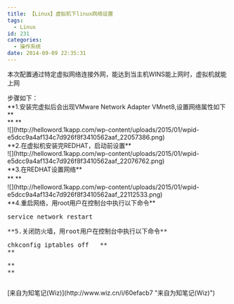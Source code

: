 ```yaml
---
title: 【Linux】虚拟机下linux网络设置
tags:
  - Linux
id: 231
categories:
  - 操作系统
date: 2014-09-09 22:35:31
---
```


本次配置通过特定虚拟网络连接外网，能达到当主机WINS能上网时，虚拟机就能上网
<div>步骤如下：</div>
<div>
<div>**1.安装完虚拟后会出现VMware Network Adapter VMnet8,设置网络属性如下**</div>
<div>**
**
<div>![](http://helloword.1kapp.com/wp-content/uploads/2015/01/wpid-e5dcc9a4af134c7d926f8f3410562aaf_22057386.png)</div>
<!--more-->
<div></div>
<div>**2.在虚拟机安装完REDHAT，启动前设置**</div>
<div></div>
<div>![](http://helloword.1kapp.com/wp-content/uploads/2015/01/wpid-e5dcc9a4af134c7d926f8f3410562aaf_22076762.png)</div>
</div>
</div>
<div></div>
<div></div>
<div>**3.在<span style="font-size: 10.5pt; line-height: 1.5;">REDHAT</span><span style="font-size: 10.5pt; line-height: 1.5;">设置网络</span>**</div>
<div>**<span style="font-size: 10.5pt; line-height: 1.5;">
</span>**</div>
<div>![](http://helloword.1kapp.com/wp-content/uploads/2015/01/wpid-e5dcc9a4af134c7d926f8f3410562aaf_22112533.png)</div>
<div></div>
<div>**4.重启网络，用root用户在控制台中执行以下命令**</div>
<div>
<pre id="recommend-content-739141441" class="recommend-text mb-10">service network restart</pre>
<pre id="recommend-content-739141441" class="recommend-text mb-10">**5.关闭防火墙，用root用户在控制台中执行以下命令**</pre>
<pre id="recommend-content-739141441" class="recommend-text mb-10">chkconfig iptables off   **
**</pre>
<pre id="recommend-content-739141441" class="recommend-text mb-10">**
**</pre>
<pre id="recommend-content-739141441" class="recommend-text mb-10"></pre>
</div>
<div></div>
<div></div>
<div></div>
<div></div>
<div></div>
<div></div>
<div></div>
<div></div>
<div></div>
<div></div>
<div></div>
<div></div>
<div></div>
<div></div>
<div></div>
<div></div>
<div></div>
<div></div>
<div></div>
<div></div>
<div></div>
<div></div>
<div></div>
<div></div>
<div></div>
<div>[来自为知笔记(Wiz)](http://www.wiz.cn/i/60efacb7 "来自为知笔记(Wiz)")</div>